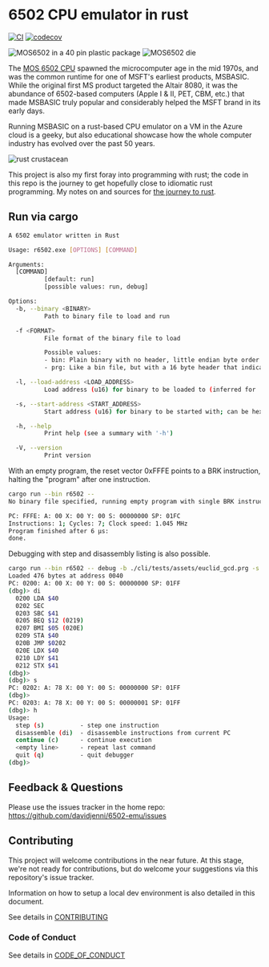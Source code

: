 # 6502 CPU emulator in rust

[![CI](https://github.com/davidjenni/6502-emu/actions/workflows/CI.yml/badge.svg)](https://github.com/davidjenni/6502-emu/actions/workflows/CI.yml)
[![codecov](https://codecov.io/gh/davidjenni/6502-emu/graph/badge.svg?token=K65NNITM7V)](https://codecov.io/gh/davidjenni/6502-emu)

![MOS6502 in a 40 pin plastic package](/assets/MOS%206502%20DIP40-small.jpg)
![MOS6502 die](/assets/MOS_6502_die-small.jpg)

The [MOS 6502 CPU](https://en.wikipedia.org/wiki/MOS_Technology_6502) spawned
the microcomputer age in the mid 1970s, and was the common runtime for
one of MSFT's earliest products, MSBASIC.
While the original first MS product targeted the Altair 8080,
it was the abundance of 6502-based computers (Apple I & II, PET, CBM, etc.)
that made MSBASIC truly popular and considerably helped the MSFT brand in its early days.

Running MSBASIC on a rust-based CPU emulator on a VM in the Azure cloud is a geeky,
but also educational showcase how the whole computer industry has evolved over the past 50 years.

![rust crustacean](/assets/crabby.png)

This project is also my first foray into programming with rust; the code in this repo is the journey
to get hopefully close to idiomatic rust programming.
My notes on and sources for [the journey to rust](/docs/Learning_Rust.md).

## Run via cargo

```bash
A 6502 emulator written in Rust

Usage: r6502.exe [OPTIONS] [COMMAND]

Arguments:
  [COMMAND]
          [default: run]
          [possible values: run, debug]

Options:
  -b, --binary <BINARY>
          Path to binary file to load and run

  -f <FORMAT>
          File format of the binary file to load

          Possible values:
          - bin: Plain binary with no header, little endian byte order
          - prg: Like a bin file, but with a 16 byte header that indicates the load address

  -l, --load-address <LOAD_ADDRESS>
          Load address (u16) for binary to be loaded to (inferred for .prg); if no start_addr it is also used as start address

  -s, --start-address <START_ADDRESS>
          Start address (u16) for binary to be started with; can be hex address in 0x1234 format

  -h, --help
          Print help (see a summary with '-h')

  -V, --version
          Print version

```

With an empty program, the reset vector 0xFFFE points to a BRK instruction,
halting the "program" after one instruction.

```bash
cargo run --bin r6502 --
No binary file specified, running empty program with single BRK instruction

PC: FFFE: A: 00 X: 00 Y: 00 S: 00000000 SP: 01FC
Instructions: 1; Cycles: 7; Clock speed: 1.045 MHz
Program finished after 6 μs:
done.
```

Debugging with step and disassembly listing is also possible.

```bash
cargo run --bin r6502 -- debug -b ./cli/tests/assets/euclid_gcd.prg -s 0x0200
Loaded 476 bytes at address 0040
PC: 0200: A: 00 X: 00 Y: 00 S: 00000000 SP: 01FF
(dbg)> di
  0200 LDA $40
  0202 SEC
  0203 SBC $41
  0205 BEQ $12 (0219)
  0207 BMI $05 (020E)
  0209 STA $40
  020B JMP $0202
  020E LDX $40
  0210 LDY $41
  0212 STX $41
(dbg)>
(dbg)> s
PC: 0202: A: 78 X: 00 Y: 00 S: 00000000 SP: 01FF
(dbg)>
PC: 0203: A: 78 X: 00 Y: 00 S: 00000001 SP: 01FF
(dbg)> h
Usage:
  step (s)          - step one instruction
  disassemble (di)  - disassemble instructions from current PC
  continue (c)      - continue execution
  <empty line>      - repeat last command
  quit (q)          - quit debugger
(dbg)>
```

## Feedback & Questions

Please use the issues tracker in the home repo: <https://github.com/davidjenni/6502-emu/issues>

## Contributing

This project will welcome contributions in the near future. At this stage, we're not ready for contributions,
but do welcome your suggestions via this repository's issue tracker.

Information on how to setup a local dev environment is also detailed in this document.

See details in [CONTRIBUTING](CONTRIBUTING.md)

### Code of Conduct

See details in [CODE_OF_CONDUCT](CODE_OF_CONDUCT.md)
